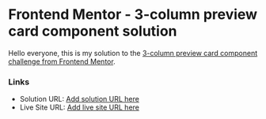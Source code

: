 # Frontend Mentor - 3-column preview card component solution

Hello everyone, this is my solution to the [3-column preview card component challenge from Frontend Mentor](https://www.frontendmentor.io/challenges/3column-preview-card-component-pH92eAR2-). 


### Links

- Solution URL: [Add solution URL here](https://your-solution-url.com)
- Live Site URL: [Add live site URL here](https://tapassingha.github.io/Frontend-Mentor-Challenges/3-column-preview-card-component-main/)
